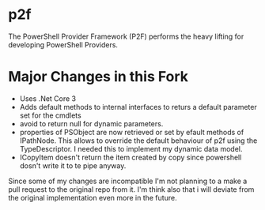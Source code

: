 # p2f
The PowerShell Provider Framework (P2F) performs the heavy lifting for developing PowerShell Providers.

# Major Changes in this Fork

* Uses .Net Core 3
* Adds default methods to internal interfaces to returs a default parameter set for the cmdlets
* avoid to return null for dynamic parameters.
* properties of PSObject are now retrieved or set by efault methods of IPathNode. This allows to override the default behaviour of p2f using the TypeDescriptor. I needed this to implement my dynamic data model.
* ICopyItem doesn't return the item created by copy since powershell dosn't write it to te pipe anyway.

Since some of my changes are incompatible I'm not planning to a make a pull request to the original repo from it. I'm think also that i will deviate from the original implementation even more in the future. 




